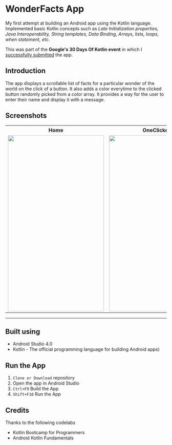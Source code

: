 # **WonderFacts App**
My first attempt at building an Android app using the Kotlin language. Implemented basic Kotlin concepts such as *Late Initialization properties, Java Interoperability, String templates, Data Binding, Arrays, lists, loops, when statement, etc*. 

This was part of the **Google's 30 Days Of Kotlin event** in which I [successfully submitted](https://drive.google.com/file/d/1npot4mBemObCeiuvqi09-3pvN6iBlB_p/view?usp=sharing) the app.
## **Introduction**
The app displays a scrollable list of facts for a particular wonder of the world on the click of a button. It also adds a color everytime to the clicked button randomly picked from a color array. It provides a way for the user to enter their name and display it with a message.
## **Screenshots**
<table style="width:100%">
  <tr>
    <th>Home</th>
    <th>OneClicked</th>
    <th>AllClicked</th>
  </tr>
  <tr>
    <td><img height=550px width=300px src="https://user-images.githubusercontent.com/40301340/83938545-ef7b9780-a7f2-11ea-978b-46a3af6a3fda.JPG"/></td>
    <td><img height=550px width=300px src="https://user-images.githubusercontent.com/40301340/83938556-0621ee80-a7f3-11ea-860a-52bb1cd6b0ac.JPG"/></td>
    <td><img height=550px width=300px src="https://user-images.githubusercontent.com/40301340/83938561-15a13780-a7f3-11ea-94be-158e759c516f.JPG"/></td>
  </tr>
</table>

---
## **Built using**
* Android Studio 4.0
* Kotlin - The official programming language for building Android apps)
## **Run the App**
1. `Clone or Download` repository
2. Open the app in Android Studio
3. `Ctrl+F9` Build the App
4. `Shift+F10` Run the App
## Credits
Thanks to the following codelabs
* Kotlin Bootcamp for Programmers
* Android Kotlin Fundamentals
